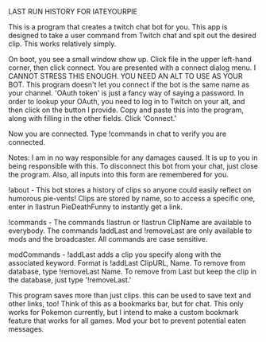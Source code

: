 LAST RUN HISTORY FOR IATEYOURPIE

This is a program that creates a twitch chat bot for you. This app is designed to take a user command from Twitch chat and spit out the desired clip. This works relatively simply. 

On boot, you see a small window show up. Click file in the upper left-hand corner, then click connect. You are presented with a connect dialog menu. I CANNOT STRESS THIS ENOUGH. YOU NEED AN ALT TO USE AS YOUR BOT. This program doesn't let you connect if the bot is the same name as your channel. 'OAuth token' is just a fancy way of saying a password. In order to lookup your OAuth, you need to log in to Twitch on your alt, and then click on the button I provide. Copy and paste this into the program, along with filling in the other fields. Click 'Connect.'

Now you are connected. Type !commands in chat to verify you are connected. 

Notes:
I am in no way responsible for any damages caused. It is up to you in being responsible with this. To disconnect this bot from your chat, just close the program. Also, all inputs into this form are remembered for you.

!about - This bot stores a history of clips so anyone could easily reflect on humorous pie-vents! Clips are stored by name, so to access a specific one, enter in !lastrun PieDeathFunny to instantly get a link.

!commands - The commands !lastrun or !lastrun ClipName are available to everybody. The commands !addLast and !removeLast are only available to mods and the broadcaster. All commands are case sensitive.

modCommands - !addLast adds a clip you specify along with the associated keyword. Format is !addLast ClipURL, Name. To remove from database, type !removeLast Name. To remove from Last but keep the clip in the database, just type '!removeLast.'

This program saves more than just clips. this can be used to save text and other links, too! Think of this as a bookmarks bar, but for chat. This only works for Pokemon currently, but I intend to make a custom bookmark feature that works for all games. Mod your bot to prevent potential eaten messages.
